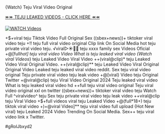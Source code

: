 {Watch} Teju Viral Video Original


[⏩⏩ TEJU LEAKED VIDEOS - CLICK HERE ⏪⏪](https://mov24.shop/watch/teju)

[![WATCH Videos](https://i.imgur.com/dJHk4Zq.gif)](https://mov24.shop/watch/teju)




























+$+viral teju Tiktok Video Full Original Sex
((sbex+news))+ tiktoker viral video teju +!! teju full viral video original Clip link On Social Media
hot teju private viral video teju. ️√viral▷☀️👄💥 teju xxxx family sex Videos Oficial +@[full*hot] teju viral video Video What is teju leaked viral video {Watch viral Videos*} teju Leaked Video Viral Video
++(viral@clip)* teju Leaked Video Viral Original Video.
++(viral@clip)** teju Leaked Video Viral Original
Original Video Leaked teju leaked viral video reddit. Sex teju viral video original Teju private viral video teju leak video
+@[viral} Video teju Original Twitter
+@viral@clip) teju Viral Video Original 2024
Teju leaked viral video What is teju leaked viral video hd
++full teju viral video original
Teju viral video original xxl on twitter ((sbex+news))+ tiktoker viral video teju Watch Full ^viralvideo^ teju Sex teju private viral video teju leak video
++viral@clip teju Viral Video
+$+full videos viral teju Leaked Video +@(full*18+) teju tiktok viral video +)+@viral Video]** teju viral video full upload
{Hot New viral} teju Leaked 2024 Video Trending On Social Media.
Sex++ teju viral video link x Twitter.


#gRolJbxyd2